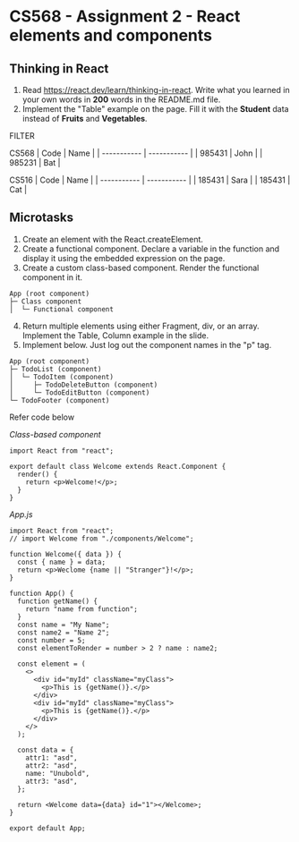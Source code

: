 # CS568 - Assignment 2 - React elements and components
## Thinking in React
1. Read https://react.dev/learn/thinking-in-react. Write what you learned in your own words in **200** words in the README.md file.
2. Implement the "Table" example on the page. Fill it with the **Student** data instead of **Fruits** and **Vegetables**.

FILTER

CS568
| Code      | Name |
| ----------- | ----------- |
| 985431      | John       |
| 985231   | Bat        |

CS516
| Code      | Name |
| ----------- | ----------- |
| 185431      | Sara       |
| 185431   | Cat        |

## Microtasks
1. Create an element with the React.createElement.
2. Create a functional component. Declare a variable in the function and display it using the embedded expression on the page.
3. Create a custom class-based component. Render the functional component in it.
```
App (root component)
├─ Class component
│  └─ Functional component
```
4. Return multiple elements using either Fragment, div, or an array. Implement the Table, Column example in the slide.
5. Implement below. Just log out the component names in the "p" tag.
```
App (root component)
├─ TodoList (component)
│  └─ TodoItem (component)
│     ├─ TodoDeleteButton (component)
│     └─ TodoEditButton (component)
└─ TodoFooter (component)
```

Refer code below

*Class-based component*

```
import React from "react";

export default class Welcome extends React.Component {
  render() {
    return <p>Welcome!</p>;
  }
}
```

*App.js*

```
import React from "react";
// import Welcome from "./components/Welcome";

function Welcome({ data }) {
  const { name } = data;
  return <p>Weclome {name || "Stranger"}!</p>;
}

function App() {
  function getName() {
    return "name from function";
  }
  const name = "My Name";
  const name2 = "Name 2";
  const number = 5;
  const elementToRender = number > 2 ? name : name2;

  const element = (
    <>
      <div id="myId" className="myClass">
        <p>This is {getName()}.</p>
      </div>
      <div id="myId" className="myClass">
        <p>This is {getName()}.</p>
      </div>
    </>
  );

  const data = {
    attr1: "asd",
    attr2: "asd",
    name: "Unubold",
    attr3: "asd",
  };

  return <Welcome data={data} id="1"></Welcome>;
}

export default App;
```
